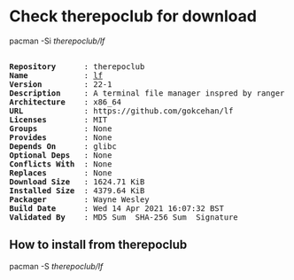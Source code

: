 # Check therepoclub for download

pacman -Si *therepoclub/lf*

<div class="highlight"><pre class="highlight"><text>
<b>Repository</b>      : therepoclub
<b>Name</b>            : <a href="../../x86_64/lf-22-1-x86_64.pkg.tar.zst">lf</a>
<b>Version</b>         : 22-1
<b>Description</b>     : A terminal file manager inspred by ranger written in Go
<b>Architecture</b>    : x86_64
<b>URL</b>             : https://github.com/gokcehan/lf
<b>Licenses</b>        : MIT
<b>Groups</b>          : None
<b>Provides</b>        : None
<b>Depends On</b>      : glibc
<b>Optional Deps</b>   : None
<b>Conflicts With</b>  : None
<b>Replaces</b>        : None
<b>Download Size</b>   : 1624.71 KiB
<b>Installed Size</b>  : 4379.64 KiB
<b>Packager</b>        : Wayne Wesley <wayne6324@gmail.com>
<b>Build Date</b>      : Wed 14 Apr 2021 16:07:32 BST
<b>Validated By</b>    : MD5 Sum  SHA-256 Sum  Signature
</text></pre></div>

## How to install from therepoclub

pacman -S *therepoclub/lf*
